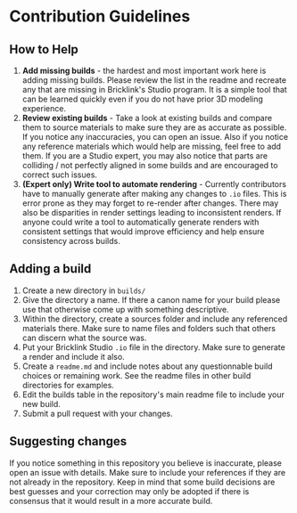 Contribution Guidelines
=======================

How to Help
-----------
1. **Add missing builds** - the hardest and most important work here is adding missing builds. Please review the list in the readme and recreate any that are missing in Bricklink's Studio program. It is a simple tool that can be learned quickly even if you do not have prior 3D modeling experience.
2. **Review existing builds** - Take a look at existing builds and compare them to source materials to make sure they are as accurate as possible. If you notice any inaccuracies, you can open an issue. Also if you notice any reference materials which would help are missing, feel free to add them. If you are a Studio expert, you may also notice that parts are colliding / not perfectly aligned in some builds and are encouraged to correct such issues.
3. **(Expert only) Write tool to automate rendering** - Currently contributors have to manually generate after making any changes to `.io` files. This is error prone as they may forget to re-render after changes. There may also be disparities in render settings leading to inconsistent renders. If anyone could write a tool to automatically generate renders with consistent settings that would improve efficiency and help ensure consistency across builds.

Adding a build
--------------
1. Create a new directory in `builds/`
2. Give the directory a name. If there a canon name for your build please use that otherwise come up with something descriptive.
3. Within the directory, create a sources folder and include any referenced materials there. Make sure to name files and folders such that others can discern what the source was.
5. Put your Bricklink Studio `.io` file in the directory. Make sure to generate a render and include it also.
6. Create a `readme.md` and include notes about any questionnable build choices or remaining work. See the readme files in other build directories for examples.
7. Edit the builds table in the repository's main readme file to include your new build.
8. Submit a pull request with your changes.

Suggesting changes
------------------
If you notice something in this repository you believe is inaccurate, please open an issue with details. Make sure to include your references if they are not already in the repository. Keep in mind that some build decisions are best guesses and your correction may only be adopted if there is consensus that it would result in a more accurate build.